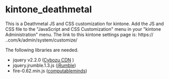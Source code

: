 # kintone_deathmetal
This is a Deathmetal JS and CSS customization for kintone.
Add the JS and CSS file to the "JavaScript and CSS Customization" menu in your "kintone Administration" menu.
The link to this kintone settings page is: https:// <subdomainname>.<domain>.com/k/admin/system/customize/

The following libraries are needed.
 - jquery v2.2.0 ([Cybozu CDN](https://js.cybozu.com/jquery/2.2.0/jquery.min.js "Cybozu CDN") )  
 - jquery.jrumble.1.3.js ([jRumble](https://jackrugile.com/jrumble/ "jRumble"))  
 - fire-0.62.min.js ([computableminds](http://www.computableminds.com/jquery-plugin-fire-animation-texture-generator.html "computableminds"))  
